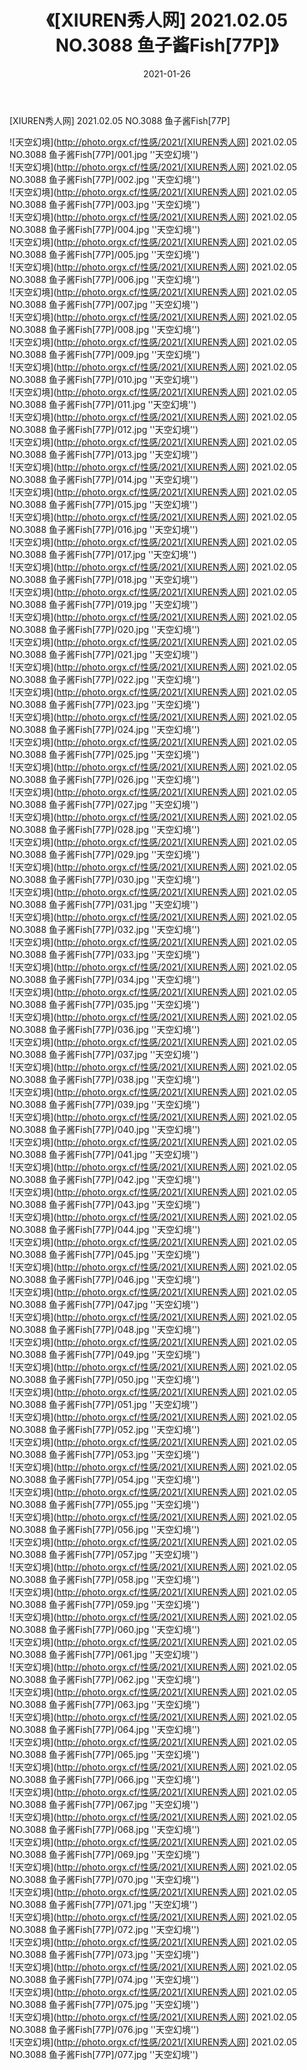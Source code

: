 ﻿---
layout: post
title:  《[XIUREN秀人网] 2021.02.05 NO.3088 鱼子酱Fish[77P]》
date:   2021-01-26
img: http://photo.orgx.cf/性感/2021/[XIUREN秀人网] 2021.02.05 NO.3088 鱼子酱Fish[77P]/000.jpg
categories: [美女, 性感, 泳衣]
---

[XIUREN秀人网] 2021.02.05 NO.3088 鱼子酱Fish[77P]



![天空幻境](http://photo.orgx.cf/性感/2021/[XIUREN秀人网] 2021.02.05 NO.3088 鱼子酱Fish[77P]/001.jpg ''天空幻境'') <br>
![天空幻境](http://photo.orgx.cf/性感/2021/[XIUREN秀人网] 2021.02.05 NO.3088 鱼子酱Fish[77P]/002.jpg ''天空幻境'') <br>
![天空幻境](http://photo.orgx.cf/性感/2021/[XIUREN秀人网] 2021.02.05 NO.3088 鱼子酱Fish[77P]/003.jpg ''天空幻境'') <br>
![天空幻境](http://photo.orgx.cf/性感/2021/[XIUREN秀人网] 2021.02.05 NO.3088 鱼子酱Fish[77P]/004.jpg ''天空幻境'') <br>
![天空幻境](http://photo.orgx.cf/性感/2021/[XIUREN秀人网] 2021.02.05 NO.3088 鱼子酱Fish[77P]/005.jpg ''天空幻境'') <br>
![天空幻境](http://photo.orgx.cf/性感/2021/[XIUREN秀人网] 2021.02.05 NO.3088 鱼子酱Fish[77P]/006.jpg ''天空幻境'') <br>
![天空幻境](http://photo.orgx.cf/性感/2021/[XIUREN秀人网] 2021.02.05 NO.3088 鱼子酱Fish[77P]/007.jpg ''天空幻境'') <br>
![天空幻境](http://photo.orgx.cf/性感/2021/[XIUREN秀人网] 2021.02.05 NO.3088 鱼子酱Fish[77P]/008.jpg ''天空幻境'') <br>
![天空幻境](http://photo.orgx.cf/性感/2021/[XIUREN秀人网] 2021.02.05 NO.3088 鱼子酱Fish[77P]/009.jpg ''天空幻境'') <br>
![天空幻境](http://photo.orgx.cf/性感/2021/[XIUREN秀人网] 2021.02.05 NO.3088 鱼子酱Fish[77P]/010.jpg ''天空幻境'') <br>
![天空幻境](http://photo.orgx.cf/性感/2021/[XIUREN秀人网] 2021.02.05 NO.3088 鱼子酱Fish[77P]/011.jpg ''天空幻境'') <br>
![天空幻境](http://photo.orgx.cf/性感/2021/[XIUREN秀人网] 2021.02.05 NO.3088 鱼子酱Fish[77P]/012.jpg ''天空幻境'') <br>
![天空幻境](http://photo.orgx.cf/性感/2021/[XIUREN秀人网] 2021.02.05 NO.3088 鱼子酱Fish[77P]/013.jpg ''天空幻境'') <br>
![天空幻境](http://photo.orgx.cf/性感/2021/[XIUREN秀人网] 2021.02.05 NO.3088 鱼子酱Fish[77P]/014.jpg ''天空幻境'') <br>
![天空幻境](http://photo.orgx.cf/性感/2021/[XIUREN秀人网] 2021.02.05 NO.3088 鱼子酱Fish[77P]/015.jpg ''天空幻境'') <br>
![天空幻境](http://photo.orgx.cf/性感/2021/[XIUREN秀人网] 2021.02.05 NO.3088 鱼子酱Fish[77P]/016.jpg ''天空幻境'') <br>
![天空幻境](http://photo.orgx.cf/性感/2021/[XIUREN秀人网] 2021.02.05 NO.3088 鱼子酱Fish[77P]/017.jpg ''天空幻境'') <br>
![天空幻境](http://photo.orgx.cf/性感/2021/[XIUREN秀人网] 2021.02.05 NO.3088 鱼子酱Fish[77P]/018.jpg ''天空幻境'') <br>
![天空幻境](http://photo.orgx.cf/性感/2021/[XIUREN秀人网] 2021.02.05 NO.3088 鱼子酱Fish[77P]/019.jpg ''天空幻境'') <br>
![天空幻境](http://photo.orgx.cf/性感/2021/[XIUREN秀人网] 2021.02.05 NO.3088 鱼子酱Fish[77P]/020.jpg ''天空幻境'') <br>
![天空幻境](http://photo.orgx.cf/性感/2021/[XIUREN秀人网] 2021.02.05 NO.3088 鱼子酱Fish[77P]/021.jpg ''天空幻境'') <br>
![天空幻境](http://photo.orgx.cf/性感/2021/[XIUREN秀人网] 2021.02.05 NO.3088 鱼子酱Fish[77P]/022.jpg ''天空幻境'') <br>
![天空幻境](http://photo.orgx.cf/性感/2021/[XIUREN秀人网] 2021.02.05 NO.3088 鱼子酱Fish[77P]/023.jpg ''天空幻境'') <br>
![天空幻境](http://photo.orgx.cf/性感/2021/[XIUREN秀人网] 2021.02.05 NO.3088 鱼子酱Fish[77P]/024.jpg ''天空幻境'') <br>
![天空幻境](http://photo.orgx.cf/性感/2021/[XIUREN秀人网] 2021.02.05 NO.3088 鱼子酱Fish[77P]/025.jpg ''天空幻境'') <br>
![天空幻境](http://photo.orgx.cf/性感/2021/[XIUREN秀人网] 2021.02.05 NO.3088 鱼子酱Fish[77P]/026.jpg ''天空幻境'') <br>
![天空幻境](http://photo.orgx.cf/性感/2021/[XIUREN秀人网] 2021.02.05 NO.3088 鱼子酱Fish[77P]/027.jpg ''天空幻境'') <br>
![天空幻境](http://photo.orgx.cf/性感/2021/[XIUREN秀人网] 2021.02.05 NO.3088 鱼子酱Fish[77P]/028.jpg ''天空幻境'') <br>
![天空幻境](http://photo.orgx.cf/性感/2021/[XIUREN秀人网] 2021.02.05 NO.3088 鱼子酱Fish[77P]/029.jpg ''天空幻境'') <br>
![天空幻境](http://photo.orgx.cf/性感/2021/[XIUREN秀人网] 2021.02.05 NO.3088 鱼子酱Fish[77P]/030.jpg ''天空幻境'') <br>
![天空幻境](http://photo.orgx.cf/性感/2021/[XIUREN秀人网] 2021.02.05 NO.3088 鱼子酱Fish[77P]/031.jpg ''天空幻境'') <br>
![天空幻境](http://photo.orgx.cf/性感/2021/[XIUREN秀人网] 2021.02.05 NO.3088 鱼子酱Fish[77P]/032.jpg ''天空幻境'') <br>
![天空幻境](http://photo.orgx.cf/性感/2021/[XIUREN秀人网] 2021.02.05 NO.3088 鱼子酱Fish[77P]/033.jpg ''天空幻境'') <br>
![天空幻境](http://photo.orgx.cf/性感/2021/[XIUREN秀人网] 2021.02.05 NO.3088 鱼子酱Fish[77P]/034.jpg ''天空幻境'') <br>
![天空幻境](http://photo.orgx.cf/性感/2021/[XIUREN秀人网] 2021.02.05 NO.3088 鱼子酱Fish[77P]/035.jpg ''天空幻境'') <br>
![天空幻境](http://photo.orgx.cf/性感/2021/[XIUREN秀人网] 2021.02.05 NO.3088 鱼子酱Fish[77P]/036.jpg ''天空幻境'') <br>
![天空幻境](http://photo.orgx.cf/性感/2021/[XIUREN秀人网] 2021.02.05 NO.3088 鱼子酱Fish[77P]/037.jpg ''天空幻境'') <br>
![天空幻境](http://photo.orgx.cf/性感/2021/[XIUREN秀人网] 2021.02.05 NO.3088 鱼子酱Fish[77P]/038.jpg ''天空幻境'') <br>
![天空幻境](http://photo.orgx.cf/性感/2021/[XIUREN秀人网] 2021.02.05 NO.3088 鱼子酱Fish[77P]/039.jpg ''天空幻境'') <br>
![天空幻境](http://photo.orgx.cf/性感/2021/[XIUREN秀人网] 2021.02.05 NO.3088 鱼子酱Fish[77P]/040.jpg ''天空幻境'') <br>
![天空幻境](http://photo.orgx.cf/性感/2021/[XIUREN秀人网] 2021.02.05 NO.3088 鱼子酱Fish[77P]/041.jpg ''天空幻境'') <br>
![天空幻境](http://photo.orgx.cf/性感/2021/[XIUREN秀人网] 2021.02.05 NO.3088 鱼子酱Fish[77P]/042.jpg ''天空幻境'') <br>
![天空幻境](http://photo.orgx.cf/性感/2021/[XIUREN秀人网] 2021.02.05 NO.3088 鱼子酱Fish[77P]/043.jpg ''天空幻境'') <br>
![天空幻境](http://photo.orgx.cf/性感/2021/[XIUREN秀人网] 2021.02.05 NO.3088 鱼子酱Fish[77P]/044.jpg ''天空幻境'') <br>
![天空幻境](http://photo.orgx.cf/性感/2021/[XIUREN秀人网] 2021.02.05 NO.3088 鱼子酱Fish[77P]/045.jpg ''天空幻境'') <br>
![天空幻境](http://photo.orgx.cf/性感/2021/[XIUREN秀人网] 2021.02.05 NO.3088 鱼子酱Fish[77P]/046.jpg ''天空幻境'') <br>
![天空幻境](http://photo.orgx.cf/性感/2021/[XIUREN秀人网] 2021.02.05 NO.3088 鱼子酱Fish[77P]/047.jpg ''天空幻境'') <br>
![天空幻境](http://photo.orgx.cf/性感/2021/[XIUREN秀人网] 2021.02.05 NO.3088 鱼子酱Fish[77P]/048.jpg ''天空幻境'') <br>
![天空幻境](http://photo.orgx.cf/性感/2021/[XIUREN秀人网] 2021.02.05 NO.3088 鱼子酱Fish[77P]/049.jpg ''天空幻境'') <br>
![天空幻境](http://photo.orgx.cf/性感/2021/[XIUREN秀人网] 2021.02.05 NO.3088 鱼子酱Fish[77P]/050.jpg ''天空幻境'') <br>
![天空幻境](http://photo.orgx.cf/性感/2021/[XIUREN秀人网] 2021.02.05 NO.3088 鱼子酱Fish[77P]/051.jpg ''天空幻境'') <br>
![天空幻境](http://photo.orgx.cf/性感/2021/[XIUREN秀人网] 2021.02.05 NO.3088 鱼子酱Fish[77P]/052.jpg ''天空幻境'') <br>
![天空幻境](http://photo.orgx.cf/性感/2021/[XIUREN秀人网] 2021.02.05 NO.3088 鱼子酱Fish[77P]/053.jpg ''天空幻境'') <br>
![天空幻境](http://photo.orgx.cf/性感/2021/[XIUREN秀人网] 2021.02.05 NO.3088 鱼子酱Fish[77P]/054.jpg ''天空幻境'') <br>
![天空幻境](http://photo.orgx.cf/性感/2021/[XIUREN秀人网] 2021.02.05 NO.3088 鱼子酱Fish[77P]/055.jpg ''天空幻境'') <br>
![天空幻境](http://photo.orgx.cf/性感/2021/[XIUREN秀人网] 2021.02.05 NO.3088 鱼子酱Fish[77P]/056.jpg ''天空幻境'') <br>
![天空幻境](http://photo.orgx.cf/性感/2021/[XIUREN秀人网] 2021.02.05 NO.3088 鱼子酱Fish[77P]/057.jpg ''天空幻境'') <br>
![天空幻境](http://photo.orgx.cf/性感/2021/[XIUREN秀人网] 2021.02.05 NO.3088 鱼子酱Fish[77P]/058.jpg ''天空幻境'') <br>
![天空幻境](http://photo.orgx.cf/性感/2021/[XIUREN秀人网] 2021.02.05 NO.3088 鱼子酱Fish[77P]/059.jpg ''天空幻境'') <br>
![天空幻境](http://photo.orgx.cf/性感/2021/[XIUREN秀人网] 2021.02.05 NO.3088 鱼子酱Fish[77P]/060.jpg ''天空幻境'') <br>
![天空幻境](http://photo.orgx.cf/性感/2021/[XIUREN秀人网] 2021.02.05 NO.3088 鱼子酱Fish[77P]/061.jpg ''天空幻境'') <br>
![天空幻境](http://photo.orgx.cf/性感/2021/[XIUREN秀人网] 2021.02.05 NO.3088 鱼子酱Fish[77P]/062.jpg ''天空幻境'') <br>
![天空幻境](http://photo.orgx.cf/性感/2021/[XIUREN秀人网] 2021.02.05 NO.3088 鱼子酱Fish[77P]/063.jpg ''天空幻境'') <br>
![天空幻境](http://photo.orgx.cf/性感/2021/[XIUREN秀人网] 2021.02.05 NO.3088 鱼子酱Fish[77P]/064.jpg ''天空幻境'') <br>
![天空幻境](http://photo.orgx.cf/性感/2021/[XIUREN秀人网] 2021.02.05 NO.3088 鱼子酱Fish[77P]/065.jpg ''天空幻境'') <br>
![天空幻境](http://photo.orgx.cf/性感/2021/[XIUREN秀人网] 2021.02.05 NO.3088 鱼子酱Fish[77P]/066.jpg ''天空幻境'') <br>
![天空幻境](http://photo.orgx.cf/性感/2021/[XIUREN秀人网] 2021.02.05 NO.3088 鱼子酱Fish[77P]/067.jpg ''天空幻境'') <br>
![天空幻境](http://photo.orgx.cf/性感/2021/[XIUREN秀人网] 2021.02.05 NO.3088 鱼子酱Fish[77P]/068.jpg ''天空幻境'') <br>
![天空幻境](http://photo.orgx.cf/性感/2021/[XIUREN秀人网] 2021.02.05 NO.3088 鱼子酱Fish[77P]/069.jpg ''天空幻境'') <br>
![天空幻境](http://photo.orgx.cf/性感/2021/[XIUREN秀人网] 2021.02.05 NO.3088 鱼子酱Fish[77P]/070.jpg ''天空幻境'') <br>
![天空幻境](http://photo.orgx.cf/性感/2021/[XIUREN秀人网] 2021.02.05 NO.3088 鱼子酱Fish[77P]/071.jpg ''天空幻境'') <br>
![天空幻境](http://photo.orgx.cf/性感/2021/[XIUREN秀人网] 2021.02.05 NO.3088 鱼子酱Fish[77P]/072.jpg ''天空幻境'') <br>
![天空幻境](http://photo.orgx.cf/性感/2021/[XIUREN秀人网] 2021.02.05 NO.3088 鱼子酱Fish[77P]/073.jpg ''天空幻境'') <br>
![天空幻境](http://photo.orgx.cf/性感/2021/[XIUREN秀人网] 2021.02.05 NO.3088 鱼子酱Fish[77P]/074.jpg ''天空幻境'') <br>
![天空幻境](http://photo.orgx.cf/性感/2021/[XIUREN秀人网] 2021.02.05 NO.3088 鱼子酱Fish[77P]/075.jpg ''天空幻境'') <br>
![天空幻境](http://photo.orgx.cf/性感/2021/[XIUREN秀人网] 2021.02.05 NO.3088 鱼子酱Fish[77P]/076.jpg ''天空幻境'') <br>
![天空幻境](http://photo.orgx.cf/性感/2021/[XIUREN秀人网] 2021.02.05 NO.3088 鱼子酱Fish[77P]/077.jpg ''天空幻境'') <br>